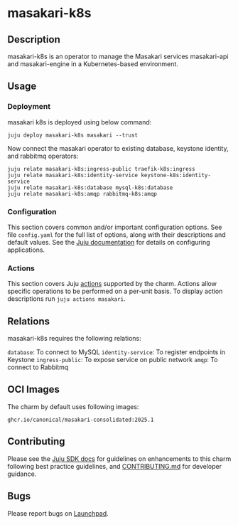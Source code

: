 # masakari-k8s

## Description

masakari-k8s is an operator to manage the Masakari services masakari-api and 
masakari-engine in a Kubernetes-based environment.

## Usage

### Deployment

masakari k8s is deployed using below command:

    juju deploy masakari-k8s masakari --trust

Now connect the masakari operator to existing database, keystone identity,
and rabbitmq operators:

    juju relate masakari-k8s:ingress-public traefik-k8s:ingress
    juju relate masakari-k8s:identity-service keystone-k8s:identity-service
    juju relate masakari-k8s:database mysql-k8s:database
    juju relate masakari-k8s:amqp rabbitmq-k8s:amqp

### Configuration

This section covers common and/or important configuration options. See file
`config.yaml` for the full list of options, along with their descriptions and
default values. See the [Juju documentation][juju-docs-config-apps] for details
on configuring applications.

### Actions

This section covers Juju [actions][juju-docs-actions] supported by the charm.
Actions allow specific operations to be performed on a per-unit basis. To
display action descriptions run `juju actions masakari`.

## Relations

masakari-k8s requires the following relations:

`database`: To connect to MySQL
`identity-service`: To register endpoints in Keystone
`ingress-public`: To expose service on public network
`amqp`: To connect to Rabbitmq

## OCI Images

The charm by default uses following images:

    ghcr.io/canonical/masakari-consolidated:2025.1

## Contributing

Please see the [Juju SDK docs](https://juju.is/docs/sdk) for guidelines
on enhancements to this charm following best practice guidelines, and
[CONTRIBUTING.md](contributors-guide) for developer guidance.

## Bugs

Please report bugs on [Launchpad][lp-bugs-charm-masakari-k8s].

<!-- LINKS -->

[contributors-guide]: https://opendev.org/openstack/charm-masakari-k8s/src/branch/main/CONTRIBUTING.md
[juju-docs-actions]: https://jaas.ai/docs/actions
[juju-docs-config-apps]: https://juju.is/docs/configuring-applications
[lp-bugs-charm-masakari-k8s]: https://bugs.launchpad.net/sunbeam-charms/+filebug

